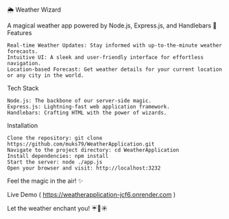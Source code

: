 🌦️ Weather Wizard

A magical weather app powered by Node.js, Express.js, and Handlebars 🚀
Features

    Real-time Weather Updates: Stay informed with up-to-the-minute weather forecasts.
    Intuitive UI: A sleek and user-friendly interface for effortless navigation.
    Location-based Forecast: Get weather details for your current location or any city in the world.

Tech Stack

    Node.js: The backbone of our server-side magic.
    Express.js: Lightning-fast web application framework.
    Handlebars: Crafting HTML with the power of wizards.

Installation

    Clone the repository: git clone https://github.com/muks79/WeatherApplication.git
    Navigate to the project directory: cd WeatherApplication
    Install dependencies: npm install 
    Start the server: node ./app.js
    Open your browser and visit: http://localhost:3232

Feel the magic in the air! ✨

Live Demo ( https://weatherapplication-jcf6.onrender.com )

Let the weather enchant you! ☔🌈☀️
